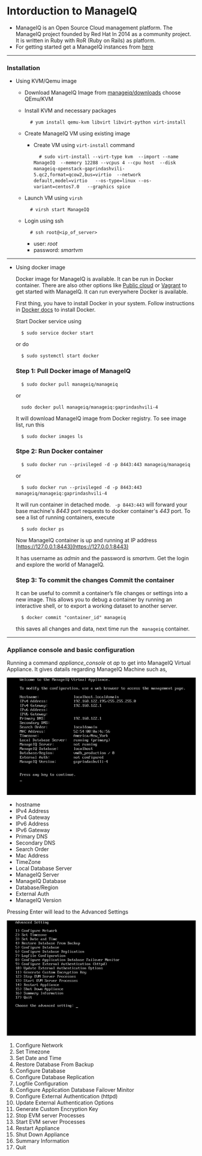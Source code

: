 # Intorduction to ManageIQ
- ManageIQ is an Open Source Cloud management platform. The ManageIQ project founded by Red Hat In 2014 as a community  project. It is written in Ruby with RoR (Ruby on Rails) as platform.
- For getting started get a ManageIQ instances from [here](http://manageiq.org/download/)

---
### Installation
- Using KVM/Qemu image

    - Download ManageIQ Image from [manageiq/downloads](http://manageiq.org/download/) choose QEmu/KVM

    - Install KVM and necessary packages

            # yum install qemu-kvm libvirt libvirt-python virt-install
    
    - Create ManageIQ VM using existing image
        - Create VM using ```virt-install``` command

                # sudo virt-install --virt-type kvm  --import --name ManageIQ  --memory 12288 --vcpus 4 --cpu host  --disk manageiq-openstack-gaprindashvili-5.qc2,format=qcow2,bus=virtio  --network default,model=virtio   --os-type=linux --os-variant=centos7.0   --graphics spice
    
    - Launch VM using ```virsh ```
            
            # virsh start ManageIQ
    - Login using ssh
            
            # ssh root@<ip_of_server>
        - user: _root_
        - password: _smartvm_
---        
- Using docker image

    Docker image for ManageIQ is available. It can be run in Docker container. There are also other options like [Public cloud](http://manageiq.org/docs/get-started/cloud) or [Vagrant](http://manageiq.org/docs/get-started/vagrant) to get started with ManageIQ. It can run everywhere Docker is available.

    First thing, you have to install Docker in your system. Follow instructions in [Docker docs](https://store.docker.com/search?type=edition&offering=community) to install Docker.

    Start Docker service using

        $ sudo service docker start 
    or do 

        $ sudo systemctl start docker 
    ### Step 1: Pull Docker image of ManageIQ

        $ sudo docker pull manageiq/manageiq 
    or

        sudo docker pull manageiq/manageiq:gaprindashvili-4 
    It will download ManageIQ image from Docker registry. To see image list, run this

        $ sudo docker images ls 

    ### Stpe 2: Run Docker container

        $ sudo docker run --privileged -d -p 8443:443 manageiq/manageiq 

    or

        $ sudo docker run --privileged -d -p 8443:443 manageiq/manageiq:gaprindashvili-4

    It will run container in detached mode. ``` -p 8443:443``` will forward your base machine's _8443_ port requests to docker container's _443_ port. To see a list of running containers, execute

        $ sudo docker ps


    Now ManageIQ container is up and running at IP address [https://127.0.0.1:8443](https://127.0.0.1:8443)

    It has username as *admin* and the password is *smartvm*. Get the login and explore the world of ManageIQ.

    ### Step 3: To commit the changes Commit the container

    It can be useful to commit a container’s file changes or settings into a new image. This allows you to debug a container by running an interactive shell, or to export a working dataset to another server. 

        $ docker commit "container_id" manageiq

    this saves all changes and data, next time run the ``` manageiq``` container.

---
### Appliance console and basic configuration

Running a command _appliance_console_  ot _ap_ to get into ManageIQ Virtual Appliance. It gives datails regarding ManageIQ Machine such as,

![ManageIQ appliance console](../assets/img/ap_console.png)

- hostname 
- IPv4 Address
- IPv4 Gateway
- IPv6 Address
- IPv6 Gateway
- Primary DNS
- Secondary DNS
- Search Order
- Mac Address
- TimeZone
- Local Database Server
- ManageIQ Server
- ManageIQ Database
- Database/Region
- External Auth
- ManageIQ Version

Pressing Enter will lead to the Advanced Settings

![ManageIQ Advance Settings](../assets/img/ap_advance_settings.png)

1. Configure Network
2. Set Timezone
3. Set Date and Time
4. Restore Database From Backup
5. Configure Database
6. Configure Database Replication
7. Logfile Configuration
8. Configure Application Database Failover Minitor
9. Configure External Authentication (httpd)
10. Update External Authentication Options
11. Generate Custom Encryption Key
12. Stop EVM server Processes
13. Start EVM server Processes
14. Restart Appliance
15. Shut Down Appliance
16. Summary Information
17. Quit
